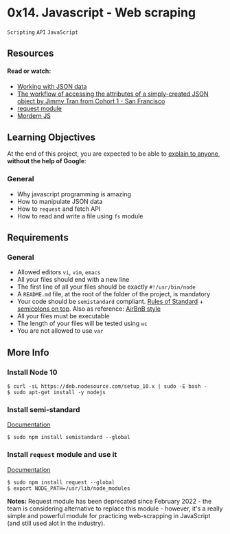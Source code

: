 # 0x14. Javascript - Web scraping

`Scripting`  `API`  `JavaScript`


## Resources
#### Read or watch:

- [Working with JSON data](https://developer.mozilla.org/en-US/docs/Learn/JavaScript/Objects/JSON)
- [The workflow of accessing the attributes of a simply-created JSON object by Jimmy Tran from Cohort 1 - San Francisco](https://medium.com/@vietkieutie/the-workflow-of-accessing-the-attributes-of-a-simply-created-json-object-82a5b33e2319)
- [request module](https://github.com/request/request)
- [Mordern JS](https://github.com/mbeaudru/modern-js-cheatsheet)

## Learning Objectives
At the end of this project, you are expected to be able to [explain to anyone](https://fs.blog/feynman-learning-technique/), **without the help of Google**:

### General
* Why javascript programming is amazing
* How to manipulate JSON data
* How to `request` and fetch API
* How to read and write a file using `fs` module

## Requirements
### General
- Allowed editors `vi`, `vim`, `emacs`
- All your files should end with a new line
- The first line of all your files should be exactly `#!/usr/bin/node`
- A `README.md` file, at the root of the folder of the project, is mandatory
- Your code should be `semistandard` compliant. [Rules of Standard](https://standardjs.com/rules.html) + [semicolons on top](https://github.com/standard/semistandard). Also as reference: [AirBnB style](https://github.com/airbnb/javascript)
- All your files must be executable
- The length of your files will be tested using `wc`
- You are not allowed to use `var`

## More Info
### Install Node 10

~~~
$ curl -sL https://deb.nodesource.com/setup_10.x | sudo -E bash -
$ sudo apt-get install -y nodejs
~~~

### Install semi-standard
[Documentation](https://github.com/standard/semistandard)

~~~
$ sudo npm install semistandard --global
~~~

### Install `request` module and use it
[Documentation](https://github.com/request/request)

~~~
$ sudo npm install request --global
$ export NODE_PATH=/usr/lib/node_modules
~~~

**Notes:** Request module has been deprecated since February 2022 - the team is considering alternative to replace this module - however, it's a really simple and powerful module for practicing web-scrapping in JavaScript (and still used alot in the industry).

